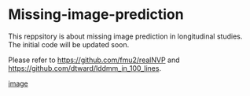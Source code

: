 # Missing-image-prediction
This reppsitory is about missing image prediction in longitudinal studies. The initial code will be updated soon.

Please refer to https://github.com/fmu2/realNVP and https://github.com/dtward/lddmm_in_100_lines.

[image](https://github.com/XmaNm/Missing-image-prediction/blob/main/bs64_normal_bd64_rb8_bn0_sk1_wn1_cb1_af1_ep32.png)
